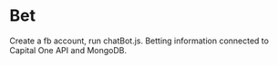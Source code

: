 # Bet

Create a fb account, run chatBot.js. Betting information connected to Capital One API and MongoDB.

